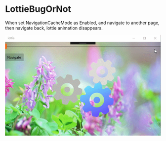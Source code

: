 # LottieBugOrNot
When set NavigationCacheMode as Enabled, and navigate to another page, then navigate back, lottie animation disappears.


![](https://github.com/hupo376787/LottieBugOrNot/blob/master/gif.gif.gif)
